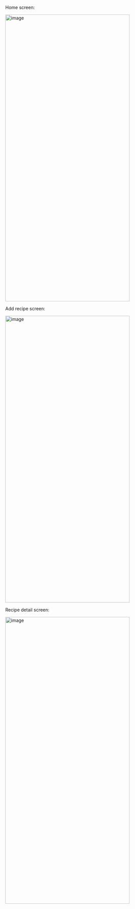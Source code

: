 Home screen: 

<img width="390" height="895" alt="image" src="https://github.com/user-attachments/assets/e1459051-fbc8-40e8-8ab4-37420ae1d091" />

Add recipe screen: 

<img width="390" height="895" alt="image" src="https://github.com/user-attachments/assets/8795ffe4-1813-470e-8f28-359841046704" />


Recipe detail screen: 

<img width="390" height="895" alt="image" src="https://github.com/user-attachments/assets/395d1cbe-ccdd-40bf-8f7e-190cb8a66766" />



